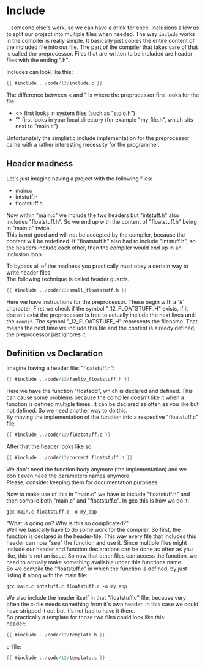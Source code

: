 # Include

...someone else's work, so we can have a drink for once. Inclusions allow us to
split our project into multiple files when needed. The way `include` works in
the compiler is really simple. It basically just copies the entire content of
the included file into our file. The part of the compiler that takes care of
that is called the preprocessor. Files that are written to be included are
header files with the ending ".h".  
  
Includes can look like this:  

```c
{{ #include ../code/12/include.c }}
```

The difference between < and " is where the preprocessor first looks for the
file.  

- \<\> first looks in system files (such as "stdio.h")
- "" first looks in your local directory (for example "my_file.h", which sits
  next to "main.c")

Unfortunately the simplistic include implementation for the preprocessor came
with a rather interesting necessity for the programmer.  

## Header madness

Let's just imagine having a project with the following files:  

- main.c
- intstuff.h
- floatstuff.h

Now within "main.c" we include the two headers but "intstuff.h" also includes
"floatstuff.h". So we end up with the content of "floatstuff.h" being in
"main.c" twice.  
This is not good and will not be accepted by the compiler, because the content
will be redefined. If "floatstuff.h" also had to include "intstuff.h", so the
headers include each other, then the compiler would end up in an inclusion
loop.  
  
To bypass all of the madness you practically must obey a certain way to write
header files.  
The following technique is called header guards.  

```c
{{ #include ../code/12/small_floatstuff.h }}
```

Here we have instructions for the preprocessor. These begin with a '#'
character. First we check if the symbol "_12_FLOATSTUFF_H" exists, if it doesn't
exist the preprocessor is free to actually include the next lines until the
`#endif`. The symbol "_12_FLOATSTUFF_H" represents the filename. That means the
next time we include this file and the content is already defined, the
preprocessor just ignores it.  

## Definition vs Declaration

Imagine having a header file: "floatstuff.h":  

```c
{{ #include ../code/12/faulty_floatstuff.h }}
```

Here we have the function "floatadd", which is declared and defined. This can
cause some problems because the compiler doesn't like it when a function is
defined multiple times. It can be declared as often as you like but not defined.
So we need another way to do this.  
By moving the implementation of the function into a respective "floatstuff.c"
file:  

```c
{{ #include ../code/12/floatstuff.c }}
```

After that the header looks like so:

```c
{{ #include ../code/12/correct_floatstuff.h }}
```

We don't need the function body anymore (the implementation) and we don't even
need the parameters names anymore.  
Please, consider keeping them for documentation purposes.  
  
Now to make use of this in "main.c" we have to include "floatstuff.h" and then
compile both "main.c" and "floatstuff.c". In gcc this is how we do it:  

```
gcc main.c floatstuff.c -o my_app
```

"What is going on? Why is this so complicated?"  
Well we basically have to do some work for the compiler. So first, the function
is declared in the header-file. This way every file that includes this header
can now "see" the function and use it. Since multiple files might include our
header and function declarations can be done as often as you like, this is not
an issue. So now that other files can access the function, we need to actually
make something available under this functions name.  
So we compile the "floatstuff.c" in which the function is defined, by just
listing it along with the main file:  

```
gcc main.c intstuff.c floatstuff.c -o my_app
```

We also include the header itself in that "floatstuff.c" file, because very
often the c-file needs something from it's own header. In this case we could
have stripped it out but it's not bad to have it there.  
So practically a template for those two files could look like this:  
header:  

```c
{{ #include ../code/12/template.h }}
```

c-file:  

```c
{{ #include ../code/12/template.c }}
```

